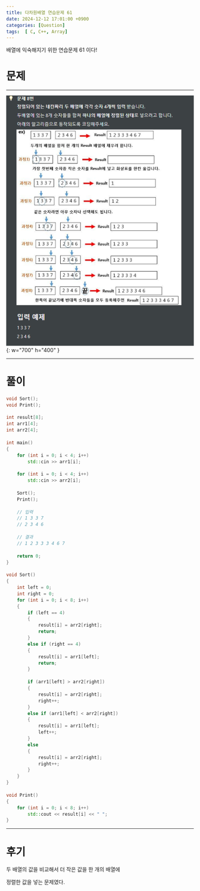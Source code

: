```yaml
---
title: 다차원배열 연습문제 61
date: 2024-12-12 17:01:00 +0900
categories: [Question]  
tags:  [ C, C++, Array]
---
```


배열에 익숙해지기 위한 연습문제 61 이다!

# 문제   
---------------------------------------
![Desktop View](/assets/img/Array60.png){: w="700" h="400" }

---------------------------------------

# 풀이

```c++
void Sort();
void Print();

int result[8];
int arr1[4];
int arr2[4];

int main()
{
    for (int i = 0; i < 4; i++)
        std::cin >> arr1[i];
    
    for (int i = 0; i < 4; i++)
        std::cin >> arr2[i];
    
    Sort();
    Print();

    // 입력
    // 1 3 3 7
    // 2 3 4 6

    // 결과
    // 1 2 3 3 3 4 6 7

    return 0;
}

void Sort()
{
    int left = 0;
    int right = 0;
    for (int i = 0; i < 8; i++)
    {
        if (left == 4)
        {
            result[i] = arr2[right];
            return;
        }
        else if (right == 4)
        {
            result[i] = arr1[left];
            return;
        }
        
        if (arr1[left] > arr2[right])
        {
            result[i] = arr2[right];
            right++;
        }
        else if (arr1[left] < arr2[right])
        {
            result[i] = arr1[left];
            left++;
        }
        else
        {
            result[i] = arr2[right];
            right++;
        }
    }
}

void Print()
{
    for (int i = 0; i < 8; i++)
        std::cout << result[i] << " ";
}
```
---------------------------------------

# 후기

두 배열의 값을 비교해서 더 작은 값을 한 개의 배열에

정렬한 값을 넣는 문제였다.
